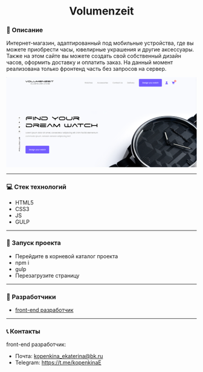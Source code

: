 <h1 align="center">Volumenzeit</h1>

### :pushpin: Описание

Интернет-магазин, адаптированный под мобильные устройства, где вы можете приобрести часы, ювелирные украшения и другие аксессуары. Также на этом сайте вы можете создать свой собственный дизайн часов, оформить доставку и оплатить заказ. На данный момент
реализована только фронтенд часть без запросов на сервер.

![Фото магазина](/src/assets/images/описание.png)

___

### :computer: Стек технологий
- HTML5
- CSS3
- JS
- GULP
___

### :rocket: Запуск проекта
- Перейдите в корневой каталог проекта
- npm i
- gulp
- Перезагрузите страницу
___
  
### :paperclip: Разработчики
- [front-end разработчик](https://github.com/EkaterinaKopenkina)
___

### :telephone_receiver: Контакты
front-end разработчик:
- Почта: [kopenkina_ekaterina@bk.ru](mailto:kopenkina_ekaterina@bk.ru)
- Telegram: https://t.me/kopenkinaE